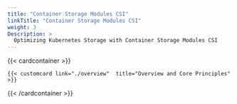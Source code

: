 ```yaml
---
title: "Container Storage Modules CSI"
linkTitle: "Container Storage Modules CSI"
weight: 3
Description: >
  Optimizing Kubernetes Storage with Container Storage Modules CSI
---
```


{{< cardcontainer >}} 

    {{< customcard link="./overview"  title="Overview and Core Principles"  >}} 

{{< /cardcontainer >}}
